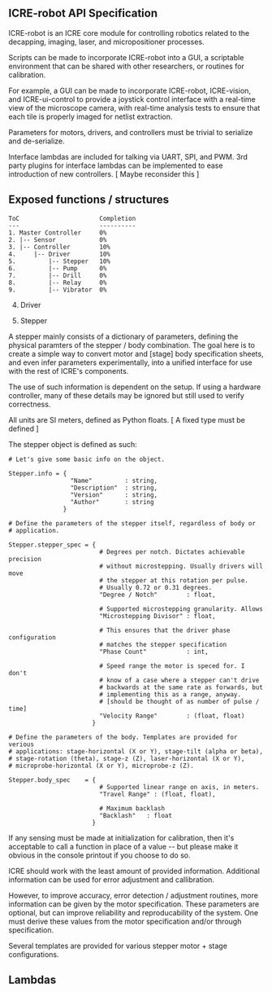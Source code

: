 ICRE-robot API Specification
----------------------------

ICRE-robot is an ICRE core module for controlling robotics related to the
decapping, imaging, laser, and micropositioner processes.

Scripts can be made to incorporate ICRE-robot into a GUI, a scriptable
environment that can be shared with other researchers, or routines for
calibration.

For example, a GUI can be made to incorporate ICRE-robot, ICRE-vision, and
ICRE-ui-control to provide a joystick control interface with a real-time view
of the microscope camera, with real-time analysis tests to ensure that each
tile is properly imaged for netlist extraction.

Parameters for motors, drivers, and controllers must be trivial to serialize
and de-serialize.
 
Interface lambdas are included for talking via UART, SPI, and PWM. 3rd party
plugins for interface lambdas can be implemented to ease introduction of new
controllers. [ Maybe reconsider this ]

Exposed functions / structures
------------------------------

    ToC                      Completion
    ---                      ----------
    1. Master Controller     0%
    2. |-- Sensor            0%
    3. |-- Controller        10%
    4.     |-- Driver        10%
    5.         |-- Stepper   10%
    6.         |-- Pump      0%
    7.         |-- Drill     0%
    8.         |-- Relay     0%
    9.         |-- Vibrator  0%


4. Driver


5. Stepper

A stepper mainly consists of a dictionary of parameters, defining the physical
paramters of the stepper / body combination. The goal here is to create a
simple way to convert motor and [stage] body specification sheets, and even
infer parameters experimentally, into a unified interface for use with the rest
of ICRE's components.

The use of such information is dependent on the setup. If using a hardware
controller, many of these details may be ignored but still used to verify
correctness.

All units are SI meters, defined as Python floats.
[ A fixed type must be defined ]

The stepper object is defined as such:

    # Let's give some basic info on the object.

    Stepper.info = {
                     "Name"         : string,
                     "Description"  : string,
                     "Version"      : string,
                     "Author"       : string
                   }

    # Define the parameters of the stepper itself, regardless of body or
    # application.

    Stepper.stepper_spec = { 
                             # Degrees per notch. Dictates achievable precision
                             # without microstepping. Usually drivers will move
                             # the stepper at this rotation per pulse.
                             # Usually 0.72 or 0.31 degrees.
                             "Degree / Notch"        : float,

                             # Supported microstepping granularity. Allows
                             "Microstepping Divisor" : float,

                             # This ensures that the driver phase configuration
                             # matches the stepper specification
                             "Phase Count"           : int,

                             # Speed range the motor is speced for. I don't
                             # know of a case where a stepper can't drive
                             # backwards at the same rate as forwards, but
                             # implementing this as a range, anyway.
                             # [should be thought of as number of pulse / time]
                             "Velocity Range"        : (float, float)
                           }

    # Define the parameters of the body. Templates are provided for verious
    # applications: stage-horizontal (X or Y), stage-tilt (alpha or beta),
    # stage-rotation (theta), stage-z (Z), laser-horizontal (X or Y),
    # microprobe-horizontal (X or Y), microprobe-z (Z).

    Stepper.body_spec    = { 
                             # Supported linear range on axis, in meters.
                             "Travel Range" : (float, float),

                             # Maximum backlash
                             "Backlash"   : float          
                           }

If any sensing must be made at initialization for calibration, then it's
acceptable to call a function in place of a value -- but please make it obvious
in the console printout if you choose to do so.

ICRE should work with the least amount of provided information. Additional information can be used for error adjustment and callibration.

However, to improve accuracy, error detection / adjustment routines, more
information can be given by the motor specification. These parameters are
optional, but can improve reliability and reproducability of the system.
One must derive these values from the motor specification and/or through
specification.

Several templates are provided for various stepper motor + stage
configurations.


Lambdas
-------

